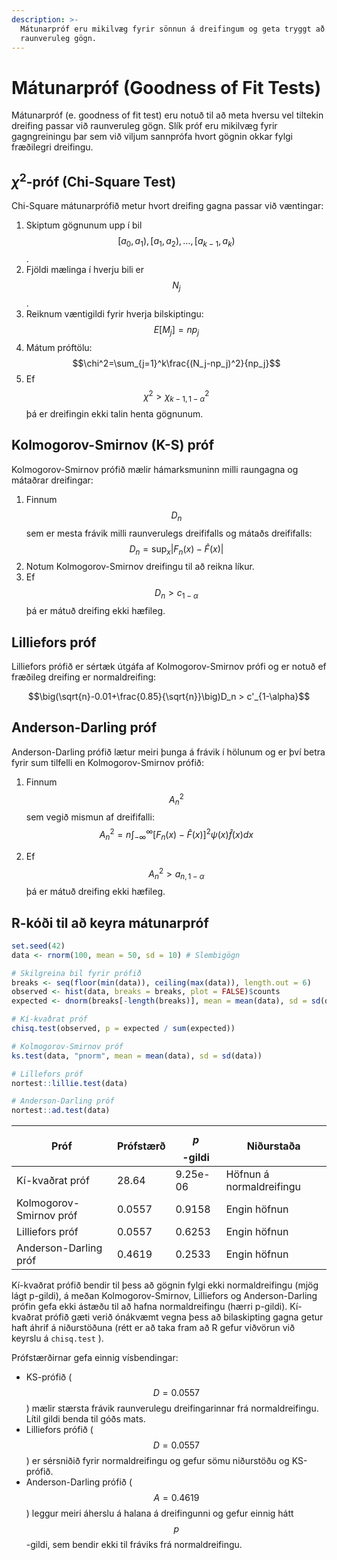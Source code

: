 ```yaml
---
description: >-
  Mátunarpróf eru mikilvæg fyrir sönnun á dreifingum og geta tryggt að valin líkan sé viðeigandi fyrir
  raunveruleg gögn.
---
```


# Mátunarpróf (Goodness of Fit Tests)

Mátunarpróf (e. goodness of fit test) eru notuð til að meta hversu vel tiltekin dreifing passar
við raunveruleg gögn.
Slík próf eru mikilvæg fyrir gagngreiningu þar sem við viljum sannprófa hvort gögnin okkar fylgi
fræðilegri dreifingu.

## $\chi^2$-próf (Chi-Square Test)

Chi-Square mátunarprófið metur hvort dreifing gagna passar við væntingar:

1. Skiptum gögnunum upp í bil $$[a_0, a_1), [a_1, a_2), \dots, [a_{k-1}, a_k)$$.
2. Fjöldi mælinga í hverju bili er $$N_j$$.
3. Reiknum væntigildi fyrir hverja bilskiptingu:
   $$E[M_j]=np_j$$
4. Mátum próftölu:  
   $$\chi^2=\sum_{j=1}^k\frac{(N_j-np_j)^2}{np_j}$$
5. Ef $$\chi^2 > \chi_{k-1,1-\alpha}^2$$ þá er dreifingin ekki talin henta gögnunum.

## Kolmogorov-Smirnov (K-S) próf

Kolmogorov-Smirnov prófið mælir hámarksmuninn milli raungagna og mátaðrar dreifingar:

1. Finnum $$D_n$$ sem er mesta frávik milli raunverulegs dreififalls og mátaðs dreififalls:
   $$D_n = \sup_{x}|F_n(x)-\hat{F}(x)|$$
2. Notum Kolmogorov-Smirnov dreifingu til að reikna líkur.
3. Ef $$D_n > c_{1-\alpha}$$ þá er mátuð dreifing ekki hæfileg.

## Lilliefors próf

Lilliefors prófið er sértæk útgáfa af Kolmogorov-Smirnov prófi og er notuð ef fræðileg dreifing er
normaldreifing:

$$\big(\sqrt{n}-0.01+\frac{0.85}{\sqrt{n}}\big)D_n > c'_{1-\alpha}$$

## Anderson-Darling próf

Anderson-Darling prófið lætur meiri þunga á frávik í hölunum og er því betra fyrir sum tilfelli en
Kolmogorov-Smirnov prófið:

1. Finnum $$A_n^2$$ sem vegið mismun af dreififalli:
   $$A^2_n = n\int_{-\infty}^\infty [F_n(x)-\hat{F}(x)]^2\psi(x)\hat{f}(x)dx$$

2. Ef $$A_n^2 > a_{n,1-\alpha}$$ þá er mátuð dreifing ekki hæfileg.

## R-kóði til að keyra mátunarpróf

```r
set.seed(42)
data <- rnorm(100, mean = 50, sd = 10) # Slembigögn

# Skilgreina bil fyrir prófið
breaks <- seq(floor(min(data)), ceiling(max(data)), length.out = 6)
observed <- hist(data, breaks = breaks, plot = FALSE)$counts
expected <- dnorm(breaks[-length(breaks)], mean = mean(data), sd = sd(data)) * length(data)

# Kí-kvaðrat próf
chisq.test(observed, p = expected / sum(expected))

# Kolmogorov-Smirnov próf
ks.test(data, "pnorm", mean = mean(data), sd = sd(data))

# Lillefors próf
nortest::lillie.test(data)

# Anderson-Darling próf
nortest::ad.test(data)
```

| Próf                    | Prófstærð | $$p$$-gildi | Niðurstaða               |
|-------------------------|-----------|-------------|--------------------------|
| Kí-kvaðrat próf         | 28.64     | 9.25e-06    | Höfnun á normaldreifingu |
| Kolmogorov-Smirnov próf | 0.0557    | 0.9158      | Engin höfnun             |
| Lilliefors próf         | 0.0557    | 0.6253      | Engin höfnun             |
| Anderson-Darling próf   | 0.4619    | 0.2533      | Engin höfnun             |

Kí-kvaðrat prófið bendir til þess að gögnin fylgi ekki normaldreifingu (mjög lágt p-gildi), á meðan
Kolmogorov-Smirnov, Lilliefors og Anderson-Darling prófin gefa ekki ástæðu til að hafna
normaldreifingu (hærri p-gildi). Kí-kvaðrat prófið gæti verið ónákvæmt vegna þess að bilaskipting
gagna getur haft áhrif á niðurstöðuna (rétt er að taka fram að R gefur viðvörun við keyrslu á 
`chisq.test` ).

Prófstærðirnar gefa einnig vísbendingar:
- KS-prófið ($$D = 0.0557$$) mælir stærsta frávik raunverulegu dreifingarinnar frá normaldreifingu. 
  Lítil gildi benda til góðs mats.
- Lilliefors prófið ($$D = 0.0557$$) er sérsniðið fyrir normaldreifingu og gefur sömu niðurstöðu og 
  KS-prófið.
- Anderson-Darling prófið ($$A = 0.4619$$) leggur meiri áherslu á halana á dreifingunni og 
  gefur einnig hátt $$p$$-gildi, sem bendir ekki til fráviks frá normaldreifingu.
